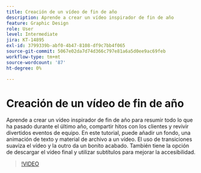 ```yaml
---
title: Creación de un vídeo de fin de año
description: Aprende a crear un vídeo inspirador de fin de año
feature: Graphic Design
role: User
level: Intermediate
jira: KT-14895
exl-id: 3799339b-abf0-4b47-8108-df9c7bb4f065
source-git-commit: 5067e02da7d74d366c797e81a6a5d0ee9ac69feb
workflow-type: tm+mt
source-wordcount: '87'
ht-degree: 0%

---
```


# Creación de un vídeo de fin de año

Aprende a crear un vídeo inspirador de fin de año para resumir todo lo que ha pasado durante el último año, compartir hitos con los clientes y revivir divertidos eventos de equipo. En este tutorial, puede añadir un fondo, una animación de texto y material de archivo a un vídeo. El uso de transiciones suaviza el vídeo y la outro da un bonito acabado. También tiene la opción de descargar el vídeo final y utilizar subtítulos para mejorar la accesibilidad.

>[!VIDEO](https://video.tv.adobe.com/v/3427121?quality=12&learn=on&hidetitle=true)
